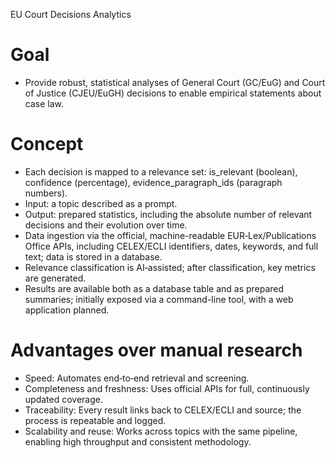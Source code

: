 EU Court Decisions Analytics

# Goal
- Provide robust, statistical analyses of General Court (GC/EuG) and Court of Justice (CJEU/EuGH) decisions to enable empirical statements about case law.

# Concept
- Each decision is mapped to a relevance set: is_relevant (boolean), confidence (percentage), evidence_paragraph_ids (paragraph numbers).
- Input: a topic described as a prompt.
- Output: prepared statistics, including the absolute number of relevant decisions and their evolution over time.
- Data ingestion via the official, machine-readable EUR‑Lex/Publications Office APIs, including CELEX/ECLI identifiers, dates, keywords, and full text; data is stored in a database.
- Relevance classification is AI‑assisted; after classification, key metrics are generated.
- Results are available both as a database table and as prepared summaries; initially exposed via a command-line tool, with a web application planned.

# Advantages over manual research
- Speed: Automates end‑to‑end retrieval and screening.
- Completeness and freshness: Uses official APIs for full, continuously updated coverage.
- Traceability: Every result links back to CELEX/ECLI and source; the process is repeatable and logged.
- Scalability and reuse: Works across topics with the same pipeline, enabling high throughput and consistent methodology.